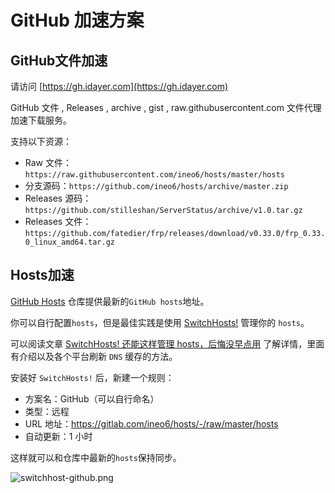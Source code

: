 # GitHub 加速方案

## GitHub文件加速

请访问 [https://gh.idayer.com](https://gh.idayer.com)

GitHub 文件 , Releases , archive , gist , raw.githubusercontent.com 文件代理加速下载服务。

支持以下资源：

- Raw 文件：`https://raw.githubusercontent.com/ineo6/hosts/master/hosts`
- 分支源码：`https://github.com/ineo6/hosts/archive/master.zip`
- Releases 源码：`https://github.com/stilleshan/ServerStatus/archive/v1.0.tar.gz`
- Releases 文件：`https://github.com/fatedier/frp/releases/download/v0.33.0/frp_0.33.0_linux_amd64.tar.gz`


## Hosts加速

[GitHub Hosts](https://github.com/ineo6/hosts) 仓库提供最新的`GitHub hosts`地址。

你可以自行配置`hosts`，但是最佳实践是使用 [SwitchHosts!](https://oldj.github.io/SwitchHosts/#cn) 管理你的 `hosts`。

可以阅读文章 [SwitchHosts! 还能这样管理 hosts，后悔没早点用](https://mp.weixin.qq.com/s/A37XnD3HdcGSWUflj6JujQ) 了解详情，里面有介绍以及各个平台刷新 `DNS` 缓存的方法。

安装好 `SwitchHosts!` 后，新建一个规则：

- 方案名：GitHub（可以自行命名）
- 类型：远程
- URL 地址：https://gitlab.com/ineo6/hosts/-/raw/master/hosts <CopyButton content='https://gitlab.com/ineo6/hosts/-/raw/master/hosts' />
- 自动更新：1 小时

这样就可以和仓库中最新的`hosts`保持同步。

![switchhost-github.png](https://i.loli.net/2021/03/28/XnHW5xCEzel36fA.png)
